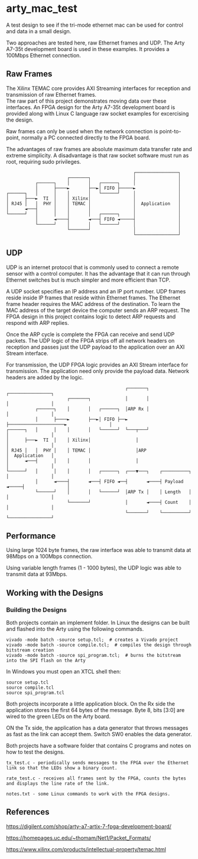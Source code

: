 # arty_mac_test
A test design to see if the tri-mode ethernet mac can be used for control and data in a small design.

Two approaches are tested here, raw Ethernet frames and UDP. The Arty A7-35t development board is used in these examples. It provides a 100Mbps Ethernet connection.

## Raw Frames
The Xilinx TEMAC core provides AXI Streaming interfaces for reception and transmission of raw Ethernet frames.  
The raw part of this project demonstrates moving data over these interfaces. An FPGA design for the Arty A7-35t development board is provided along with Linux C language raw socket examples for excercising the design.

Raw frames can only be used when the network connection is point-to-point, normally a PC connected directly to the FPGA board. 

The advantages of raw frames are absolute maximum data transfer rate and extreme simplicity. A disadvantage is that raw socket software must run as root, requiring sudo privileges.

```
                                                ┌────────────────┐
                       ┌───────┐                │                │
           ┌──────┐    │       │   ┌──────┐     │                │
           │      ├────►       ├──►│ FIFO ├─────►                │
┌──────┐   │      │    │       │   └──────┘     │                │
│      ├───►  TI  │    │ Xilinx│                │                │
│ RJ45 │   │  PHY │    │ TEMAC │                │  Application   │
│      ◄───┤      │    │       │                │                │
└──────┘   │      │    │       │   ┌──────┐     │                │
           │      ◄────┤       ◄───┤ FIFO ◄─────┤                │
           └──────┘    │       │   └──────┘     │                │
                       └───────┘                │                │
                                                └────────────────┘
```

## UDP
UDP is an internet protocol that is commonly used to connect a remote sensor with a control computer.  It has the advantage that it can run through Ethernet switches but is much simpler and more efficient than TCP.

A UDP socket specifies an IP address and an IP port number.  UDP frames reside inside IP frames that reside within Ethernet frames.  The Ethernet frame header requires the MAC address of the destination.  To learn the MAC address of the target device the computer sends an ARP request.  The FPGA design in this project contains logic to detect ARP requests and respond with ARP replies.

Once the ARP cycle is complete the FPGA can receive and send UDP packets.  The UDP logic of the FPGA strips off all network headers on reception and passes just the UDP payload to the application over an AXI Stream interface.

For transmission, the UDP FPGA logic provides an AXI Stream interface for transmission.  The application need only provide the payload data.  Network headers are added by the logic.

```
                                             ┌───────┐                     ┌────────────────┐
                       ┌───────┐             │       │                     │                │
           ┌──────┐    │       │   ┌──────┐  │ARP Rx │                     │                │
           │      ├────►       ├──►│ FIFO ├──►       ├─────────────────────►                │
┌──────┐   │      │    │       │   └──────┘  └───┬───┘                     │                │
│      ├───►  TI  │    │ Xilinx│                 │                         │                │
│ RJ45 │   │  PHY │    │ TEMAC │                 │ARP                      │  Application   │
│      ◄───┤      │    │       │                 │                         │                │
└──────┘   │      │    │       │   ┌──────┐  ┌───▼───┐    ┌──────────┐     │                │
           │      ◄────┤       ◄───┤ FIFO ◄──┤       ◄────┤ Payload  ◄─────┤                │
           └──────┘    │       │   └──────┘  │ARP Tx │    │ Length   │     │                │
                       └───────┘             │       ◄────┤ Count    │     │                │
                                             └───────┘    └──────────┘     └────────────────┘
```

## Performance
Using large 1024 byte frames, the raw interface was able to transmit data at 98Mbps on a 100Mbps connection.

Using variable length frames (1 - 1000 bytes), the UDP logic was able to transmit data at 93Mbps.

## Working with the Designs
### Building the Designs
Both projects contain an implement folder. In Linux the designs can be built and flashed into the Arty using the following commands.

    vivado -mode batch -source setup.tcl;  # creates a Vivado project
    vivado -mode batch -source compile.tcl;  # compiles the design through bitstream creation
    vivado -mode batch -source spi_program.tcl;  # burns the bitstream into the SPI flash on the Arty

In Windows you must open an XTCL shell then:

    source setup.tcl
    source compile.tcl
    source spi_program.tcl

Both projects incorporate a little application block.  On the Rx side the application stores the first 64 bytes of the message. Byte 8, bits [3:0] are wired to the green LEDs on the Arty board.

ON the Tx side, the application has a data generator that throws messages as fast as the link can accept them.  Switch SW0 enables the data generator.

Both projects have a software folder that contains C programs and notes on how to test the designs.

    tx_test.c - periodically sends messages to the FPGA over the Ethernet link so that the LEDs show a binary count.

    rate_test.c - receives all frames sent by the FPGA, counts the bytes and displays the line rate of the link.

    notes.txt - some Linux commands to work with the FPGA designs.

## References
<https://digilent.com/shop/arty-a7-artix-7-fpga-development-board/>

<https://homepages.uc.edu/~thomam/Net1/Packet_Formats/>

<https://www.xilinx.com/products/intellectual-property/temac.html>

